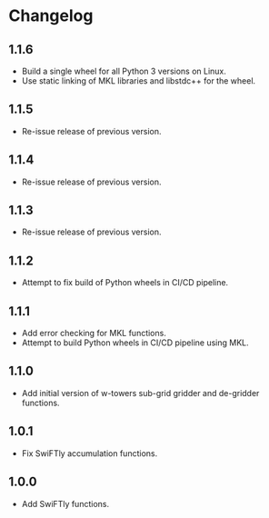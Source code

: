 # Changelog

## 1.1.6

- Build a single wheel for all Python 3 versions on Linux.
- Use static linking of MKL libraries and libstdc++ for the wheel.

## 1.1.5

- Re-issue release of previous version.

## 1.1.4

- Re-issue release of previous version.

## 1.1.3

- Re-issue release of previous version.

## 1.1.2

- Attempt to fix build of Python wheels in CI/CD pipeline.

## 1.1.1

- Add error checking for MKL functions.
- Attempt to build Python wheels in CI/CD pipeline using MKL.

## 1.1.0

- Add initial version of w-towers sub-grid gridder and de-gridder functions.

## 1.0.1

- Fix SwiFTly accumulation functions.

## 1.0.0

- Add SwiFTly functions.
